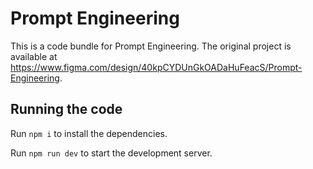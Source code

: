 
  # Prompt Engineering

  This is a code bundle for Prompt Engineering. The original project is available at https://www.figma.com/design/40kpCYDUnGkOADaHuFeacS/Prompt-Engineering.

  ## Running the code

  Run `npm i` to install the dependencies.

  Run `npm run dev` to start the development server.
  